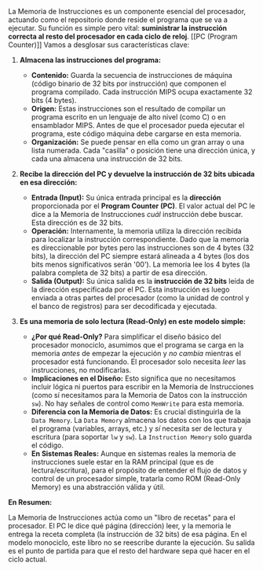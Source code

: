 La Memoria de Instrucciones es un componente esencial del procesador, actuando como el repositorio donde reside el programa que se va a ejecutar. Su función es simple pero vital: **suministrar la instrucción correcta al resto del procesador en cada ciclo de reloj**.
[[PC (Program Counter)]]
Vamos a desglosar sus características clave:

1.  **Almacena las instrucciones del programa:**
    *   **Contenido:** Guarda la secuencia de instrucciones de máquina (código binario de 32 bits por instrucción) que componen el programa compilado. Cada instrucción MIPS ocupa exactamente 32 bits (4 bytes).
    *   **Origen:** Estas instrucciones son el resultado de compilar un programa escrito en un lenguaje de alto nivel (como C) o en ensamblador MIPS. Antes de que el procesador pueda ejecutar el programa, este código máquina debe cargarse en esta memoria.
    *   **Organización:** Se puede pensar en ella como un gran array o una lista numerada. Cada "casilla" o posición tiene una dirección única, y cada una almacena una instrucción de 32 bits.

2.  **Recibe la dirección del PC y devuelve la instrucción de 32 bits ubicada en esa dirección:**
    *   **Entrada (Input):** Su única entrada principal es la **dirección** proporcionada por el **Program Counter (PC)**. El valor actual del PC le dice a la Memoria de Instrucciones *cuál* instrucción debe buscar. Esta dirección es de 32 bits.
    *   **Operación:** Internamente, la memoria utiliza la dirección recibida para localizar la instrucción correspondiente. Dado que la memoria es direccionable por bytes pero las instrucciones son de 4 bytes (32 bits), la dirección del PC siempre estará alineada a 4 bytes (los dos bits menos significativos serán '00'). La memoria lee los 4 bytes (la palabra completa de 32 bits) a partir de esa dirección.
    *   **Salida (Output):** Su única salida es la **instrucción de 32 bits** leída de la dirección especificada por el PC. Esta instrucción es luego enviada a otras partes del procesador (como la unidad de control y el banco de registros) para ser decodificada y ejecutada.

3.  **Es una memoria de solo lectura (Read-Only) en este modelo simple:**
    *   **¿Por qué Read-Only?** Para simplificar el diseño básico del procesador monociclo, asumimos que el programa se carga en la memoria *antes* de empezar la ejecución y *no cambia* mientras el procesador está funcionando. El procesador solo necesita *leer* las instrucciones, no modificarlas.
    *   **Implicaciones en el Diseño:** Esto significa que no necesitamos incluir lógica ni puertos para escribir en la Memoria de Instrucciones (como sí necesitamos para la Memoria de Datos con la instrucción `sw`). No hay señales de control como `MemWrite` para esta memoria.
    *   **Diferencia con la Memoria de Datos:** Es crucial distinguirla de la `Data Memory`. La `Data Memory` almacena los datos con los que trabaja el programa (variables, arrays, etc.) y *sí* necesita ser de lectura y escritura (para soportar `lw` y `sw`). La `Instruction Memory` solo guarda el código.
    *   **En Sistemas Reales:** Aunque en sistemas reales la memoria de instrucciones suele estar en la RAM principal (que es de lectura/escritura), para el propósito de entender el flujo de datos y control de un procesador simple, tratarla como ROM (Read-Only Memory) es una abstracción válida y útil.

**En Resumen:**

La Memoria de Instrucciones actúa como un "libro de recetas" para el procesador. El PC le dice qué página (dirección) leer, y la memoria le entrega la receta completa (la instrucción de 32 bits) de esa página. En el modelo monociclo, este libro no se reescribe durante la ejecución. Su salida es el punto de partida para que el resto del hardware sepa qué hacer en el ciclo actual.